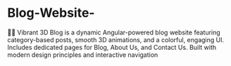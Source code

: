 # Blog-Website-
🎨✨ Vibrant 3D Blog is a dynamic Angular-powered blog website featuring category-based posts, smooth 3D animations, and a colorful, engaging UI. Includes dedicated pages for Blog, About Us, and Contact Us. Built with modern design principles and interactive navigation

